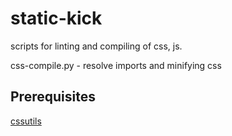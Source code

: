 static-kick
===========

scripts for linting and compiling  of css, js.

css-compile.py - resolve imports and minifying css

Prerequisites
-------------

[cssutils](http://pypi.python.org/pypi/cssutils/ "cssutils")